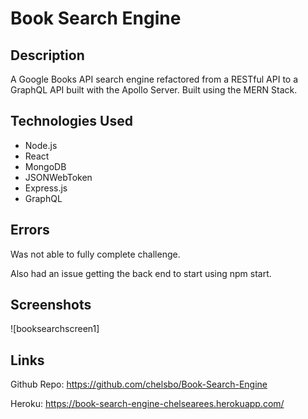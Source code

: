 # Book Search Engine

## Description

A Google Books API search engine refactored from a RESTful API to a GraphQL API built with the Apollo Server. Built using the MERN Stack.

## Technologies Used

- Node.js
- React
- MongoDB
- JSONWebToken
- Express.js
- GraphQL


## Errors

Was not able to fully complete challenge.

Also had an issue getting the back end to start using npm start.

## Screenshots

![booksearchscreen1]
## Links

Github Repo: https://github.com/chelsbo/Book-Search-Engine

Heroku: https://book-search-engine-chelsearees.herokuapp.com/